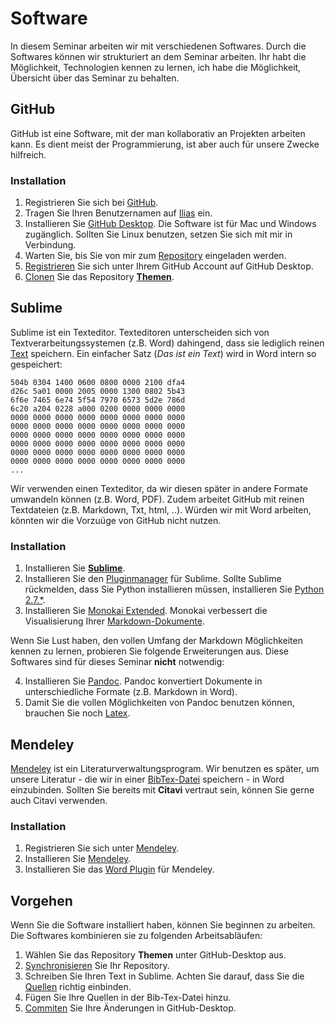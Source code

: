 # Software

In diesem Seminar arbeiten wir mit verschiedenen Softwares. Durch die Softwares können wir strukturiert an dem Seminar arbeiten. Ihr habt die Möglichkeit, Technologien kennen zu lernen, ich habe die Möglichkeit, Übersicht über das Seminar zu behalten.

## GitHub

GitHub ist eine Software, mit der man kollaborativ an Projekten arbeiten kann. Es dient meist der Programmierung, ist aber auch für unsere Zwecke hilfreich. 

### Installation
1. Registrieren Sie sich bei [GitHub](https://github.com/join). 
2. Tragen Sie Ihren Benutzernamen auf [Ilias](https://ilias.uni-freiburg.de/goto.php?target=exc_570730&client_id=unifreiburg) ein.
3. Installieren Sie [GitHub Desktop](https://desktop.github.com/). Die Software ist für Mac und Windows zugänglich. Sollten Sie Linux benutzen, setzen Sie sich mit mir in Verbindung.
4. Warten Sie, bis Sie von mir zum [Repository](https://github.com/seminar-bildungssysteme-ss2016/themen) eingeladen werden.
5. [Registrieren](https://help.github.com/desktop/guides/getting-started/authenticating-to-github/) Sie sich unter Ihrem GitHub Account auf GitHub Desktop. 
6. [Clonen](https://help.github.com/desktop/guides/contributing/cloning-a-repository-from-github-desktop/) Sie das Repository [**Themen**](https://github.com/seminar-bildungssysteme-ss2016). 


## Sublime
Sublime ist ein Texteditor. Texteditoren unterscheiden sich von Textverarbeitungssystemen (z.B. Word) dahingend, dass sie lediglich reinen [Text](https://idrh.ku.edu/text-editors-and-word-processors) speichern. Ein einfacher Satz (*Das ist ein Text*) wird in Word intern so gespeichert: 

```
504b 0304 1400 0600 0800 0000 2100 dfa4
d26c 5a01 0000 2005 0000 1300 0802 5b43
6f6e 7465 6e74 5f54 7970 6573 5d2e 786d
6c20 a204 0228 a000 0200 0000 0000 0000
0000 0000 0000 0000 0000 0000 0000 0000
0000 0000 0000 0000 0000 0000 0000 0000
0000 0000 0000 0000 0000 0000 0000 0000
0000 0000 0000 0000 0000 0000 0000 0000
0000 0000 0000 0000 0000 0000 0000 0000
0000 0000 0000 0000 0000 0000 0000 0000
...
```

Wir verwenden einen Texteditor, da wir diesen später in andere Formate umwandeln können (z.B. Word, PDF). Zudem arbeitet GitHub mit reinen Textdateien (z.B. Markdown, Txt, html, ..). Würden wir mit Word arbeiten, könnten wir die Vorzuüge von GitHub nicht nutzen.

### Installation

1. Installieren Sie [**Sublime**](https://www.sublimetext.com/3).
2. Installieren Sie den [Pluginmanager](https://packagecontrol.io/installation#st3) für Sublime. Sollte Sublime rückmelden, dass Sie Python installieren müssen, installieren Sie [Python 2.7.*](https://www.python.org/downloads/).
3. Installieren Sie [Monokai Extended](https://blog.mariusschulz.com/2014/12/16/how-to-set-up-sublime-text-for-a-vastly-better-markdown-writing-experience). Monokai verbessert die Visualisierung Ihrer [Markdown-Dokumente](http://www.markdowntutorial.com/).

Wenn Sie Lust haben, den vollen Umfang der Markdown Möglichkeiten kennen zu lernen, probieren Sie folgende Erweiterungen aus. Diese Softwares sind für dieses Seminar **nicht** notwendig:

4. Installieren Sie [Pandoc](http://pandoc.org/). Pandoc konvertiert Dokumente in unterschiedliche Formate (z.B. Markdown in Word). 
5. Damit Sie die vollen Möglichkeiten von Pandoc benutzen können, brauchen Sie noch [Latex](https://www.latex-project.org/). 

## Mendeley

[Mendeley](https://www.mendeley.com/) ist ein Literaturverwaltungsprogram. Wir benutzen es später, um unsere Literatur - die wir in einer [BibTex-Datei](http://www.fb10.uni-bremen.de/anglistik/langpro/bibliographies/jacobsen-bibtex.html) speichern - in Word einzubinden. Sollten Sie bereits mit **Citavi** vertraut sein, können Sie gerne auch Citavi verwenden.

### Installation

1. Registrieren Sie sich unter [Mendeley](https://www.mendeley.com/join/). 
2. Installieren Sie [Mendeley](https://www.mendeley.com/).
3. Installieren Sie das [Word Plugin](http://support.mendeley.com/customer/en/portal/articles/168756-installing-and-using-the-word-plugin-in-windows) für Mendeley. 


## Vorgehen

Wenn Sie die Software installiert haben, können Sie beginnen zu arbeiten. Die Softwares kombinieren sie zu folgenden Arbeitsabläufen:

1. Wählen Sie das Repository **Themen** unter GitHub-Desktop aus. 
2. [Synchronisieren](https://help.github.com/desktop/guides/contributing/syncing-your-branch/) Sie Ihr Repository.
3. Schreiben Sie Ihren Text in Sublime. Achten Sie darauf, dass Sie die [Quellen](literatur.md) richtig einbinden. 
4. Fügen Sie Ihre Quellen in der Bib-Tex-Datei hinzu.
4. [Commiten](https://help.github.com/desktop/guides/contributing/committing-and-reviewing-changes-to-your-project/) Sie Ihre Änderungen in GitHub-Desktop.

